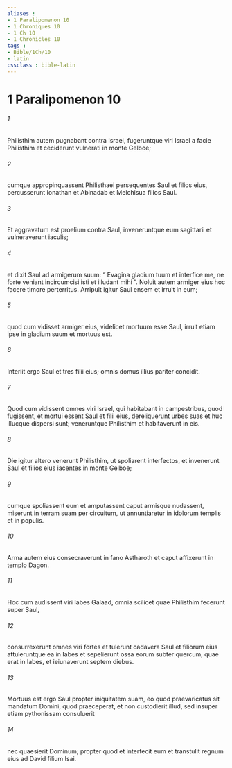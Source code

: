 ```yaml
---
aliases : 
- 1 Paralipomenon 10
- 1 Chroniques 10
- 1 Ch 10
- 1 Chronicles 10
tags : 
- Bible/1Ch/10
- latin
cssclass : bible-latin
---
```


# 1 Paralipomenon 10

###### 1
Philisthim autem pugnabant contra Israel, fugeruntque viri Israel a facie Philisthim et ceciderunt vulnerati in monte Gelboe; 
###### 2
cumque appropinquassent Philisthaei persequentes Saul et filios eius, percusserunt Ionathan et Abinadab et Melchisua filios Saul. 
###### 3
Et aggravatum est proelium contra Saul, inveneruntque eum sagittarii et vulneraverunt iaculis; 
###### 4
et dixit Saul ad armigerum suum: “ Evagina gladium tuum et interfice me, ne forte veniant incircumcisi isti et illudant mihi ”. Noluit autem armiger eius hoc facere timore perterritus. Arripuit igitur Saul ensem et irruit in eum; 
###### 5
quod cum vidisset armiger eius, videlicet mortuum esse Saul, irruit etiam ipse in gladium suum et mortuus est. 
###### 6
Interiit ergo Saul et tres filii eius; omnis domus illius pariter concidit.
###### 7
Quod cum vidissent omnes viri Israel, qui habitabant in campestribus, quod fugissent, et mortui essent Saul et filii eius, dereliquerunt urbes suas et huc illucque dispersi sunt; veneruntque Philisthim et habitaverunt in eis. 
###### 8
Die igitur altero venerunt Philisthim, ut spoliarent interfectos, et invenerunt Saul et filios eius iacentes in monte Gelboe; 
###### 9
cumque spoliassent eum et amputassent caput armisque nudassent, miserunt in terram suam per circuitum, ut annuntiaretur in idolorum templis et in populis. 
###### 10
Arma autem eius consecraverunt in fano Astharoth et caput affixerunt in templo Dagon.
###### 11
Hoc cum audissent viri Iabes Galaad, omnia scilicet quae Philisthim fecerunt super Saul, 
###### 12
consurrexerunt omnes viri fortes et tulerunt cadavera Saul et filiorum eius attuleruntque ea in Iabes et sepelierunt ossa eorum subter quercum, quae erat in Iabes, et ieiunaverunt septem diebus.
###### 13
Mortuus est ergo Saul propter iniquitatem suam, eo quod praevaricatus sit mandatum Domini, quod praeceperat, et non custodierit illud, sed insuper etiam pythonissam consuluerit 
###### 14
nec quaesierit Dominum; propter quod et interfecit eum et transtulit regnum eius ad David filium Isai.
